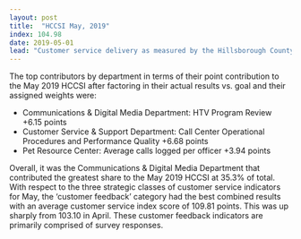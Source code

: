 ```yaml
---
layout: post
title:  "HCCSI May, 2019"
index: 104.98
date: 2019-05-01
lead: "Customer service delivery as measured by the Hillsborough County Consolidated Service Index (HCCSI) increased 4.98 percent in the month of May 2019 (table 1). For the month, the HCCSI finished at the 104.98 point level which is in the very center of the desired 100.0 to 110.0 point range. This is up +326 basis points from April 2019 and the best month of 2019 to date."
---
```


The top contributors by department in terms of their point contribution to the May 2019 HCCSI after factoring in their actual results vs. goal and their assigned weights were:

* Communications & Digital Media Department: HTV Program Review +6.15 points
* Customer Service & Support Department: Call Center Operational Procedures and Performance Quality +6.68 points
* Pet Resource Center: Average calls logged per officer +3.94 points

Overall, it was the Communications & Digital Media Department that contributed the greatest share to the May 2019 HCCSI at 35.3% of total. With respect to the three strategic classes of customer service indicators for May, the ‘customer feedback’ category had the best combined results with an average customer service index score of 109.81 points. This was up sharply from 103.10 in April. These customer feedback indicators are primarily comprised of survey responses.
